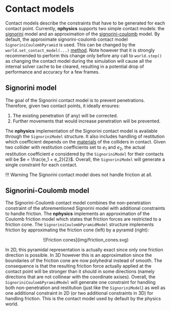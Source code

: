 
# Contact models
Contact models describe the constraints that have to be generated for each contact point. Currently, **nphysics** supports two simple contact models: the [signorini](#signorini-model) model and an approximation of the [signorini-coulomb](#signorini-coulomb-model) model. By default, the approximate signorini-coulomb contact model `SignoriniCoulombPyramid` is used. This can be changed by the `world.set_contact_model(...)` [method](/rustdoc/nphysics3d/world/struct.World.html#method.set_contact_model). Note however that it is strongly recommended to perform this change only before any call to `world.step()` as changing the contact model during the simulation will cause all the internal solver cache to be cleared, resulting in a potential drop of performance and accuracy for a few frames.

## Signorini model
The goal of the Signorini contact model is to prevent penetrations. Therefore, given two contact points, it ideally ensures:

1. The existing penetration (if any) will be corrected.
2. Further movements that would increase penetration will be prevented.

The **nphysics** implementation of the Signorini contact model is available through the `SignoriniModel` structure. It also includes handling of restitution which coefficient depends on the [materials](/rustdoc/nphysics3d/object/struct.Material.html) of the colliders in contact. Given two collider with restitution coefficients set to $e_1$ and $e_2$, the actual restitution coefficient $e$ considered by the `SignoriniModel` for their contacts will be $e = \frac{e_1 + e_2}{2}$. Overall, the `SignoriniModel` will generate a single constraint for each contact.

!!! Warning
    The Signorini contact model does not handle friction at all.

## Signorini-Coulomb model
The Signorini-Coulomb contact model combines the non-penetration constraint of the aforementioned Signorini model with additional constraints to handle friction. The **nphysics** implements an approximation of the Coulomb friction model which states that friction forces are restricted to a friction cone. The `SignoriniCoulombPyramidModel` structure implements friction by approximating the friction cone (left) by a pyramid (right):

<center>
![Friction cones](img/friction_cones.svg)
</center>

In 2D, this pyramidal representation is actually exact since only one friction direction is possible. In 3D however this is an approximation since the boundaries of the friction cone are now polyhedral instead of smooth. The consequence is that the resulting friction force actually applied at the contact point will be stronger than it should in some directions (namely directions that are not collinear with the coordinate axises). Overall, the `SignoriniCoulombPyramidModel` will generate one constraint for handling both non-penetration and restitution (just like the `SignoriniModel`) as well as one additional constraint in 2D (or two additional constraints in 3D) for handling friction. This is the contact model used by default by the physics world.
